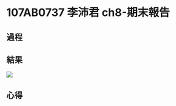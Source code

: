 # 107AB0737 李沛君 ch8-期末報告
## 過程

## 結果
![](https://github.com/LPG7722/ch8-final/commit/6a04b9e02dd9fd5f4687076bf3c84695dff66cb3)
## 心得
